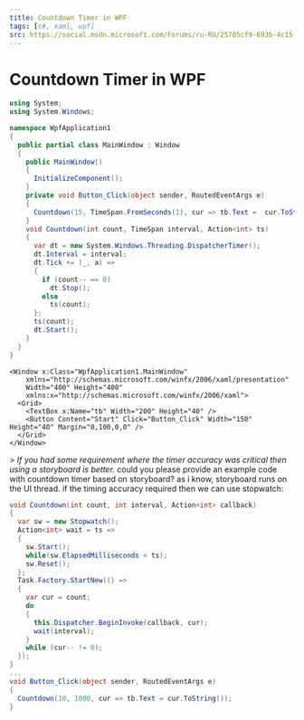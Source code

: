 ```yaml
---
title: Countdown Timer in WPF
tags: [c#, xaml, wpf]
src: https://social.msdn.microsoft.com/Forums/ru-RU/25705cf9-693b-4c15-a549-ad198986406e/countdown-timer-in-wpf?forum=wpf
---
```

# Countdown Timer in WPF
```c#
using System;
using System.Windows;

namespace WpfApplication1
{
  public partial class MainWindow : Window
  {
    public MainWindow()
    {
      InitializeComponent();
    }
    private void Button_Click(object sender, RoutedEventArgs e)
    {
      Countdown(15, TimeSpan.FromSeconds(1), cur => tb.Text =  cur.ToString() );
    }
    void Countdown(int count, TimeSpan interval, Action<int> ts)
    {
      var dt = new System.Windows.Threading.DispatcherTimer();
      dt.Interval = interval;
      dt.Tick += (_, a) =>
      {
        if (count-- == 0)
          dt.Stop();
        else
          ts(count);
      };
      ts(count);
      dt.Start();
    }
  }
}
```
```xaml
<Window x:Class="WpfApplication1.MainWindow"
    xmlns="http://schemas.microsoft.com/winfx/2006/xaml/presentation"
    Width="400" Height="400"
    xmlns:x="http://schemas.microsoft.com/winfx/2006/xaml">
  <Grid>
    <TextBox x:Name="tb" Width="200" Height="40" />
    <Button Content="Start" Click="Button_Click" Width="150" Height="40" Margin="0,100,0,0" />
  </Grid>
</Window>
```
*> If you had some requirement where the timer accuracy was critical then using a storyboard is better.*
could you please provide an example code with countdown timer based on storyboard?
as i know, storyboard runs on the UI thread. 
if the timing accuracy required then we can use stopwatch:
```c#
void Countdown(int count, int interval, Action<int> callback)
{
  var sw = new Stopwatch();
  Action<int> wait = ts => 
  {
    sw.Start();
    while(sw.ElapsedMilliseconds < ts);
    sw.Reset();
  };
  Task.Factory.StartNew(() =>
  {
    var cur = count;
    do
    {
      this.Dispatcher.BeginInvoke(callback, cur);
      wait(interval);
    }
    while (cur-- != 0);
  });
}
...
void Button_Click(object sender, RoutedEventArgs e)
{
  Countdown(10, 1000, cur => tb.Text = cur.ToString());
}
```
